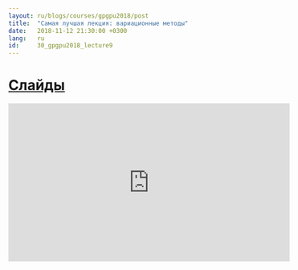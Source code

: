 ```yaml
---
layout: ru/blogs/courses/gpgpu2018/post
title:  "Самая лучшая лекция: вариационные методы"
date:   2018-11-12 21:30:00 +0300
lang:   ru
id:     30_gpgpu2018_lecture9
---
```


[Слайды](/static/courses/gpgpu2018/video_cards_computation_lecture_121118.pdf)
=======

<iframe width="560" height="315" src="https://www.youtube.com/embed/?listType=playlist&list=PLlb7e2G7aSpTgwAm0GBkvn5XA0NokovJJ&index=8" frameborder="0" allow="autoplay; encrypted-media" allowfullscreen></iframe>
